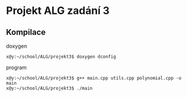 # Projekt ALG zadání 3

## Kompilace
doxygen
```console
x@y:~/school/ALG/projekt3$ doxygen dconfig
```
program
```console
x@y:~/school/ALG/projekt3$ g++ main.cpp utils.cpp polynomial.cpp -o main
x@y:~/school/ALG/projekt3$ ./main
```